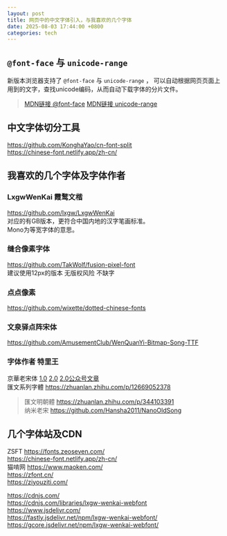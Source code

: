```yaml
---
layout: post
title: 网页中的中文字体引入，与我喜欢的几个字体
date: 2025-08-03 17:44:00 +0800
categories: tech
---
```


## `@font-face` 与 `unicode-range`

新版本浏览器支持了 `@font-face` 与 `unicode-range` ， 可以自动根据网页页面上用到的文字，查找unicode编码，从而自动下载字体的分片文件。  
> [MDN链接 @font-face](https://developer.mozilla.org/en-US/docs/Web/CSS/@font-face)
> [MDN链接 unicode-range](https://developer.mozilla.org/en-US/docs/Web/CSS/@font-face/unicode-range)  

## 中文字体切分工具  
https://github.com/KonghaYao/cn-font-split  
https://chinese-font.netlify.app/zh-cn/

## 我喜欢的几个字体及字体作者  

### LxgwWenKai 霞鹜文楷  
https://github.com/lxgw/LxgwWenKai  
对应的有GB版本，更符合中国内地的汉字笔画标准。  
Mono为等宽字体的意思。  

### 缝合像素字体  
https://github.com/TakWolf/fusion-pixel-font  
建议使用12px的版本 无版权风险 不缺字  

### 点点像素  
https://github.com/wixette/dotted-chinese-fonts  

### 文泉驿点阵宋体  
https://github.com/AmusementClub/WenQuanYi-Bitmap-Song-TTF  

### 字体作者 特里王  
京華老宋体  [1.0](https://zhuanlan.zhihu.com/p/637491623)  [2.0](https://zhuanlan.zhihu.com/p/677725322)  [2.0公众号文章](https://mp.weixin.qq.com/s/ZUE-F5Uv-L4VxKtV98066w)  
匯文系列字體  https://zhuanlan.zhihu.com/p/12669052378  
> 匯文明朝體  https://zhuanlan.zhihu.com/p/344103391  
> 纳米老宋  https://github.com/Hansha2011/NanoOldSong

## 几个字体站及CDN  

ZSFT  https://fonts.zeoseven.com/  
https://chinese-font.netlify.app/zh-cn/  
猫啃网  https://www.maoken.com/  
https://zfont.cn/  
https://ziyouziti.com/  

https://cdnjs.com/  
https://cdnjs.com/libraries/lxgw-wenkai-webfont  
https://www.jsdelivr.com/  
https://fastly.jsdelivr.net/npm/lxgw-wenkai-webfont/  
https://gcore.jsdelivr.net/npm/lxgw-wenkai-webfont/  